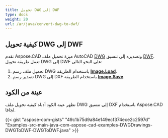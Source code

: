 ```yaml
---
title: تحويل DWG إلى DWF
type: docs
weight: 20
url: /ar/java/convert-dwg-to-dwf/
---
```


## **كيفية تحويل DWG إلى DWF**

تقدم Aspose.CAD ميزة تحميل ملف AutoCAD [DWG](https://docs.fileformat.com/cad/dwg/) وتصديره إلى تنسيق [DWF](https://docs.fileformat.com/cad/dwf/). تعمل طريقة تحويل DWG إلى DWF على النحو التالي:

1. تحميل ملف رسم DWG باستخدام الطريقة [**Image.Load**](https://reference.aspose.com/cad/java/com.aspose.cad.class-use/image).
1. تصدير رسم DWG إلى DXF باستخدام الطريقة [**Image.Save**](https://reference.aspose.com/cad/java/com.aspose.cad/Image#save--).

## عينة من الكود

تظهر عينة الكود أدناه كيفية تحويل ملف DWG إلى تنسيق DXF باستخدام Aspose.CAD لجافا.

{{< gist "aspose-com-gists" "49c1b75d9a84e149ecf374ece2c2597d" "Examples-src-main-java-com-aspose-cad-examples-DWGDrawings-DWGToDWF-DWGToDWF.java" >}}
